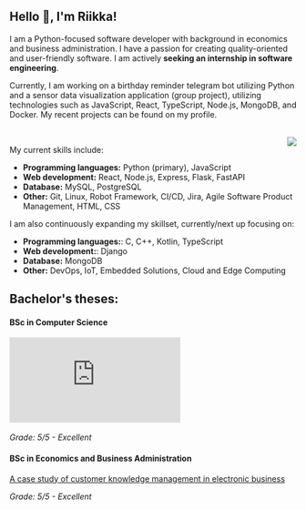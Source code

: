 ## Hello :wave:, I'm Riikka!

I am a Python-focused software developer with background in economics and business administration. I have a passion for creating quality-oriented and user-friendly software. I am actively **seeking an internship in software engineering**.

Currently, I am working on a birthday reminder telegram bot utilizing Python and a sensor data visualization application (group project), utilizing technologies such as JavaScript, React, TypeScript, Node.js, MongoDB, and Docker. My recent projects can be found on my profile.

<br>
<div><img align="right" src="https://media.giphy.com/media/aqvLMPB3CddHUzBzQX/giphy.gif"/>
</div>

My current skills include:
- **Programming languages:** Python (primary), JavaScript
- **Web development:** React, Node.js, Express, Flask, FastAPI
- **Database:** MySQL, PostgreSQL
- **Other:** Git, Linux, Robot Framework, CI/CD, Jira, Agile Software Product Management, HTML, CSS

I am also continuously expanding my skillset, currently/next up focusing on:

- **Programming languages:**: C, C++, Kotlin, TypeScript
- **Web development:**: Django
- **Database:** MongoDB
- **Other:** DevOps, IoT, Embedded Solutions, Cloud and Edge Computing


## Bachelor's theses:

#### BSc in Computer Science
![Product Owner role in Scrum (in finnish)](https://github.com/riikkayoki/riikkayoki/blob/master/Tuoteomistajan_rooli_Scrumissa.pdf)

<i>Grade: 5/5 - Excellent</i>

#### BSc in Economics and Business Administration
[A case study of customer knowledge management in electronic business](https://github.com/riikkayoki/riikkayoki/blob/master/CKM%20in%20E-Business.pdf)

<i>Grade: 5/5 - Excellent</i>



